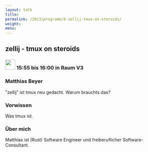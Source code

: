 ```yaml
---
layout: talk
title:
permalink: /2023/programm/8-zellij-tmux-on-steroids/
weight:
menu:
---
```

## zellij - tmux on steroids

### <img height = "32" src="../../../images/lightning.svg"> 15:55 bis 16:00 in Raum V3

### Matthias Beyer

"zellij" ist tmux neu gedacht. Warum brauchts das?

### Vorwissen

Was tmux ist.

### Über mich

Matthias ist (Rust) Software Engineer und freiberuflicher Software-Consultant.

